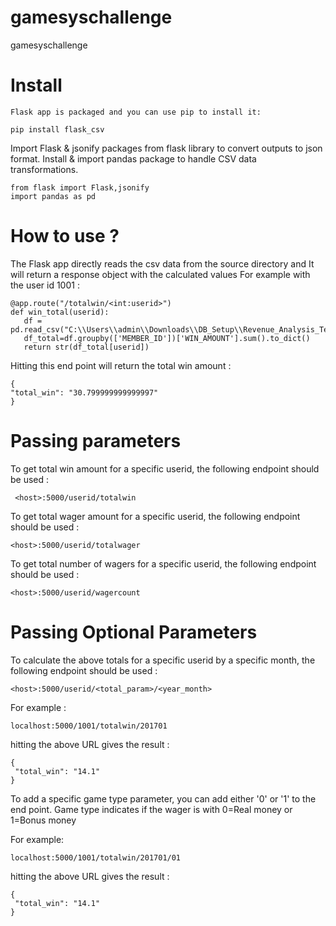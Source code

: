 # gamesyschallenge
gamesyschallenge

# Install
    
    Flask app is packaged and you can use pip to install it:

  ```pip install flask_csv```
  
  Import Flask & jsonify packages from flask library to convert outputs to json format. Install & import pandas package to handle CSV data transformations.
  
  ```
  from flask import Flask,jsonify
  import pandas as pd
  ```
  
 # How to use ?
 
 
 The Flask app directly reads the csv data from the source directory and It will return a response object with the calculated values
 For example with the user id 1001 :
 
 ```
 @app.route("/totalwin/<int:userid>")
def win_total(userid):
    df = pd.read_csv("C:\\Users\\admin\\Downloads\\DB_Setup\\Revenue_Analysis_Test_Data.csv")
    df_total=df.groupby(['MEMBER_ID'])['WIN_AMOUNT'].sum().to_dict()
    return str(df_total[userid])
 ```

 
 Hitting this end point will return the total win amount :
 
  ```
{
  "total_win": "30.799999999999997"
}
 ```
 
 # Passing parameters
 
 To get total win amount for a specific userid, the following endpoint should be used :
 
```
 <host>:5000/userid/totalwin
 ```
 To get total wager amount for a specific userid, the following endpoint should be used :
 
 ```
 <host>:5000/userid/totalwager
 ```   
 
 To get total number of wagers for a specific userid, the following endpoint should be used :
 
 ```
 <host>:5000/userid/wagercount
 ```

# Passing Optional Parameters

To calculate the above totals for a specific userid by a specific month, the following endpoint should be used :  
 
 ```
 <host>:5000/userid/<total_param>/<year_month>
 ```
 
 For example :
 
 ```
 localhost:5000/1001/totalwin/201701
 ```
 
 hitting the above URL gives the result :
 
 ```
 {
  "total_win": "14.1"
}
 ```
 To add a specific game type parameter, you can add either '0' or '1' to the end point. Game type indicates if the wager is with 0=Real money or 1=Bonus money
 
 For example:
 
 ```
 localhost:5000/1001/totalwin/201701/01
 ```
 
  hitting the above URL gives the result :
 
 ```
 {
  "total_win": "14.1"
}
 ```
 
 
 
